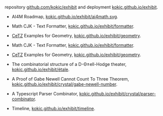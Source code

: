 
repository [github.com/kokic/exhibit](https://github.com/kokic/exhibit) and deployment [kokic.github.io/exhibit](https://kokic.github.io/exhibit). 

- AI4M Roadmap, [kokic.github.io/exhibit/ai4math.svg](https://kokic.github.io/exhibit/ai4math.svg). 

- Math CJK - Text Formatter, [kokic.github.io/exhibit/formatter](https://kokic.github.io/exhibit/formatter/). 

- [CeTZ](https://github.com/johannes-wolf/cetz) Examples for Geometry, [kokic.github.io/exhibit/geometry](https://kokic.github.io/exhibit/geometry). 
- Math CJK - Text Formatter, [kokic.github.io/exhibit/formatter](https://kokic.github.io/exhibit/formatter/). 

- [CeTZ](https://github.com/johannes-wolf/cetz) Examples for Geometry, [kokic.github.io/exhibit/geometry](https://kokic.github.io/exhibit/geometry).

- The combinatorial structure of a D-Θ±ell-Hodge theater, [kokic.github.io/exhibit/étale](https://kokic.github.io/exhibit/étale). 

- A Proof of Gabe Newell Cannot Count To Three Theorem, [kokic.github.io/exhibit/crystal/gabe-newell-number](https://kokic.github.io/exhibit/crystal/gabe-newell-number).

- A Typescript Parser Combinator, [kokic.github.io/exhibit/crystal/parser-combinator](https://kokic.github.io/exhibit/crystal/parser-combinator).

- Timeline, [kokic.github.io/exhibit/timeline](https://kokic.github.io/exhibit/timeline). 
